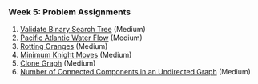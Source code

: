 ### Week 5: Problem Assignments

1. [Validate Binary Search Tree](https://leetcode.com/problems/validate-binary-search-tree/) (Medium)
2. [Pacific Atlantic Water Flow](https://leetcode.com/problems/pacific-atlantic-water-flow/) (Medium)
3. [Rotting Oranges](https://leetcode.com/problems/rotting-oranges/) (Medium)
4. [Minimum Knight Moves](https://leetcode.com/problems/minimum-knight-moves/) (Medium)
5. [Clone Graph](https://leetcode.com/problems/clone-graph/) (Medium)
6. [Number of Connected Components in an Undirected Graph](https://leetcode.com/problems/number-of-connected-components-in-an-undirected-graph/) (Medium)